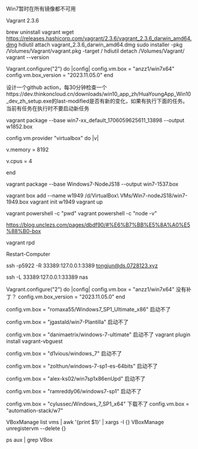 Win7暂时在所有镜像都不可用

Vagrant 2.3.6

brew uninstall vagrant
wget https://releases.hashicorp.com/vagrant/2.3.6/vagrant_2.3.6_darwin_amd64.dmg
hdiutil attach vagrant_2.3.6_darwin_amd64.dmg
sudo installer -pkg /Volumes/Vagrant/vagrant.pkg -target /
hdiutil detach /Volumes/Vagrant/
vagrant --version


Vagrant.configure("2") do |config|
  config.vm.box = "anzz1/win7x64"
  config.vm.box_version = "2023.11.05.0"
end

设计一个github action，每30分钟检查一个https://dev.thinkoncloud.cn/downloads/win10_app_zh/HuaYoungApp_Win10_dev_zh_setup.exe的last-modified是否有新的变化，如果有执行下面的任务。当前有任务在执行时不要启动新任务

vagrant package --base win7-xx_default_1706059625611_13898 --output w1852.box


config.vm.provider "virtualbox" do |v|

  v.memory = 8192

  v.cpus = 4

end


vagrant package --base  Windows7-NodeJS18 --output win7-1537.box


vagrant box add --name w1949  /d/VirtualBox\ VMs/Win7-nodeJS18/win7-1949.box
vagrant init w1949
vagrant up


vagrant powershell -c "pwd"
vagrant powershell -c "node -v"

https://blog.unclezs.com/pages/dbdf90/#%E6%B7%BB%E5%8A%A0%E5%88%B0-box

vagrant rpd

Restart-Computer

ssh -p5922 -R 33389:127.0.0.1:3389 tongjun@ds.0728123.xyz

ssh -L 33389:127.0.0.1:33389 nas


Vagrant.configure("2") do |config|
  config.vm.box = "anzz1/win7x64"   没有补丁？
  config.vm.box_version = "2023.11.05.0"
end

 config.vm.box = "romaxa55/Windows7_SP1_Ultimate_x86"  启动不了
 
 
  config.vm.box = "jgastald/win7-Plantilla"  启动不了
  
  
  config.vm.box = "danimaetrix/windows-7-ultimate"  启动不了
  vagrant plugin install vagrant-vbguest
  
  
  config.vm.box = "d1vious/windows_7"  启动不了
  
  config.vm.box = "zolthun/windows-7-sp1-es-64bits" 启动不了
  
  
  config.vm.box = "alex-ks02/win7sp1x86enUpd" 启动不了
  
  config.vm.box = "ramreddy06/windows7-sp1" 启动不了
  
  
  config.vm.box = "cylussec/Windows_7_SP1_x64"  下载不了
  config.vm.box = "automation-stack/w7"
  
  VBoxManage list vms | awk '{print $1}' | xargs -I {} VBoxManage unregistervm --delete {}
  
  ps aux | grep VBox
  
